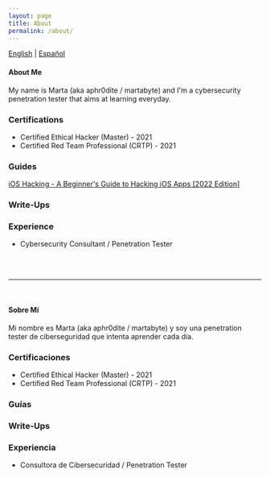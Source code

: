 ```yaml
---
layout: page
title: About
permalink: /about/
---
```

[English](#about-me) |
[Español](#sobre-mí)

#### About Me ####

My name is Marta (aka aphr0dite / martabyte) and I'm a cybersecurity penetration tester that aims at learning everyday.

### Certifications ###
* Certified Ethical Hacker (Master) - 2021
* Certified Red Team Professional (CRTP) - 2021

### Guides ###
[iOS Hacking - A Beginner's Guide to Hacking iOS Apps [2022 Edition]](https://martabyte.github.io/ios/hacking/2022/03/13/ios-hacking-en.html)

### Write-Ups ###


### Experience ###
* Cybersecurity Consultant / Penetration Tester

<br><br>
- - - -
<br>

#### Sobre Mí ####

Mi nombre es Marta (aka aphr0dite / martabyte) y soy una penetration tester de ciberseguridad que intenta aprender cada día.

### Certificaciones ###
* Certified Ethical Hacker (Master) - 2021
* Certified Red Team Professional (CRTP) - 2021

### Guías ###


### Write-Ups ###


### Experiencia ###
* Consultora de Cibersecuridad / Penetration Tester

<!-- 
---
layout: page
title: About
permalink: /about/
---

This is the base Jekyll theme. You can find out more info about customizing your Jekyll theme, as well as basic Jekyll usage documentation at [jekyllrb.com](https://jekyllrb.com/)

You can find the source code for Minima at GitHub:
[jekyll][jekyll-organization] /
[minima](https://github.com/jekyll/minima)

You can find the source code for Jekyll at GitHub:
[jekyll][jekyll-organization] /
[jekyll](https://github.com/jekyll/jekyll)


[jekyll-organization]: https://github.com/jekyll -->
